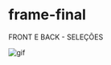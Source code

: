 # frame-final
FRONT E BACK - SELEÇÕES


![gif](https://user-images.githubusercontent.com/86694111/207492399-7ead1baa-4b8e-46dc-ab11-25cd506d9aad.gif)
